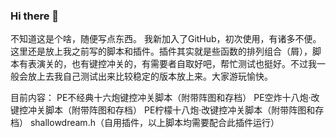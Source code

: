 ### Hi there 👋

<!--
**ShallowDream0/ShallowDream0** is a ✨ _special_ ✨ repository because its `README.md` (this file) appears on your GitHub profile.

Here are some ideas to get you started:

- 🔭 I’m currently working on ...
- 🌱 I’m currently learning ...
- 👯 I’m looking to collaborate on ...
- 🤔 I’m looking for help with ...
- 💬 Ask me about ...
- 📫 How to reach me: ...
- 😄 Pronouns: ...
- ⚡ Fun fact: ...
-->

不知道这是个啥，随便写点东西。    我新加入了GitHub，初次使用，有诸多不便。这里还是放上我之前写的脚本和插件。插件其实就是些函数的排列组合（屑），脚本有表演关的，也有键控冲关的，有需要者自取好吧，帮忙测试也挺好。不过我一般会放上去我自己测试出来比较稳定的版本放上来。大家游玩愉快。

目前内容：
PE不经典十六炮键控冲关脚本（附带阵图和存档）
PE空炸十八炮·改键控冲关脚本（附带阵图和存档）
PE柠檬十八炮·改键控冲关脚本（附带阵图和存档）
shallowdream.h（自用插件，以上脚本均需要配合此插件运行）
